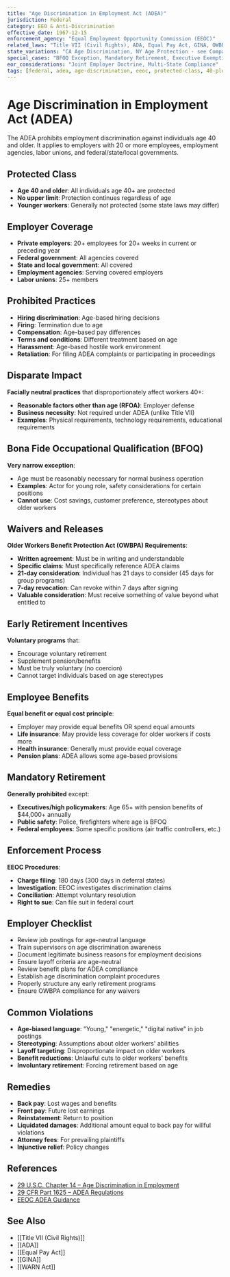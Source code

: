 ```yaml
---
title: "Age Discrimination in Employment Act (ADEA)"
jurisdiction: Federal
category: EEO & Anti-Discrimination
effective_date: 1967-12-15
enforcement_agency: "Equal Employment Opportunity Commission (EEOC)"
related_laws: "Title VII (Civil Rights), ADA, Equal Pay Act, GINA, OWBPA Waivers, Early Retirement Programs, Benefit Compliance"
state_variations: "CA Age Discrimination, NY Age Protection - see Comparison Tables"
special_cases: "BFOQ Exception, Mandatory Retirement, Executive Exemption"
eor_considerations: "Joint Employer Doctrine, Multi-State Compliance"
tags: [federal, adea, age-discrimination, eeoc, protected-class, 40-plus]
---
```


# Age Discrimination in Employment Act (ADEA)

The ADEA prohibits employment discrimination against individuals age 40 and older. It applies to employers with 20 or more employees, employment agencies, labor unions, and federal/state/local governments.

## Protected Class
- **Age 40 and older**: All individuals age 40+ are protected
- **No upper limit**: Protection continues regardless of age
- **Younger workers**: Generally not protected (some state laws may differ)

## Employer Coverage
- **Private employers**: 20+ employees for 20+ weeks in current or preceding year
- **Federal government**: All agencies covered
- **State and local government**: All covered
- **Employment agencies**: Serving covered employers
- **Labor unions**: 25+ members

## Prohibited Practices
- **Hiring discrimination**: Age-based hiring decisions
- **Firing**: Termination due to age
- **Compensation**: Age-based pay differences
- **Terms and conditions**: Different treatment based on age
- **Harassment**: Age-based hostile work environment
- **Retaliation**: For filing ADEA complaints or participating in proceedings

## Disparate Impact
**Facially neutral practices** that disproportionately affect workers 40+:
- **Reasonable factors other than age (RFOA)**: Employer defense
- **Business necessity**: Not required under ADEA (unlike Title VII)
- **Examples**: Physical requirements, technology requirements, educational requirements

## Bona Fide Occupational Qualification (BFOQ)
**Very narrow exception**:
- Age must be reasonably necessary for normal business operation
- **Examples**: Actor for young role, safety considerations for certain positions
- **Cannot use**: Cost savings, customer preference, stereotypes about older workers

## Waivers and Releases
**Older Workers Benefit Protection Act (OWBPA) Requirements**:
- **Written agreement**: Must be in writing and understandable
- **Specific claims**: Must specifically reference ADEA claims
- **21-day consideration**: Individual has 21 days to consider (45 days for group programs)
- **7-day revocation**: Can revoke within 7 days after signing
- **Valuable consideration**: Must receive something of value beyond what entitled to

## Early Retirement Incentives
**Voluntary programs** that:
- Encourage voluntary retirement
- Supplement pension/benefits
- Must be truly voluntary (no coercion)
- Cannot target individuals based on age stereotypes

## Employee Benefits
**Equal benefit or equal cost principle**:
- Employer may provide equal benefits OR spend equal amounts
- **Life insurance**: May provide less coverage for older workers if costs more
- **Health insurance**: Generally must provide equal coverage
- **Pension plans**: ADEA allows some age-based provisions

## Mandatory Retirement
**Generally prohibited** except:
- **Executives/high policymakers**: Age 65+ with pension benefits of $44,000+ annually
- **Public safety**: Police, firefighters where age is BFOQ
- **Federal employees**: Some specific positions (air traffic controllers, etc.)

## Enforcement Process
**EEOC Procedures**:
- **Charge filing**: 180 days (300 days in deferral states)
- **Investigation**: EEOC investigates discrimination claims
- **Conciliation**: Attempt voluntary resolution
- **Right to sue**: Can file suit in federal court

## Employer Checklist
- Review job postings for age-neutral language
- Train supervisors on age discrimination awareness
- Document legitimate business reasons for employment decisions
- Ensure layoff criteria are age-neutral
- Review benefit plans for ADEA compliance
- Establish age discrimination complaint procedures
- Properly structure any early retirement programs
- Ensure OWBPA compliance for any waivers

## Common Violations
- **Age-biased language**: "Young," "energetic," "digital native" in job postings
- **Stereotyping**: Assumptions about older workers' abilities
- **Layoff targeting**: Disproportionate impact on older workers
- **Benefit reductions**: Unlawful cuts to older workers' benefits
- **Involuntary retirement**: Forcing retirement based on age

## Remedies
- **Back pay**: Lost wages and benefits
- **Front pay**: Future lost earnings
- **Reinstatement**: Return to position
- **Liquidated damages**: Additional amount equal to back pay for willful violations
- **Attorney fees**: For prevailing plaintiffs
- **Injunctive relief**: Policy changes

## References
- [29 U.S.C. Chapter 14 – Age Discrimination in Employment](https://www.govinfo.gov/content/pkg/USCODE-2021-title29/html/USCODE-2021-title29-chap14.htm)
- [29 CFR Part 1625 – ADEA Regulations](https://www.ecfr.gov/current/title-29/subtitle-B/chapter-XIV/part-1625)
- [EEOC ADEA Guidance](https://www.eeoc.gov/laws/types/age)

## See Also
- [[Title VII (Civil Rights)]]
- [[ADA]]
- [[Equal Pay Act]]
- [[GINA]]
- [[WARN Act]]
